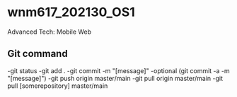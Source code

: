 # wnm617_202130_OS1
Advanced Tech: Mobile Web

## Git command
-git status
-git add .
-git commit -m "[message]"
-optional (git commit -a -m "[message]")
-git push origin master/main
-git pull origin master/main
-git pull [somerepository] master/main